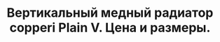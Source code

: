---
title: Вертикальный медный радиатор copperi Plain V. Цена и размеры.
description: Купить вертикальный медный радиатор отопления copperi Plain V в Москве. Цена и размеры.
layout: product
permalink: /catalog/:name

header-color: "#fce3e3"

model-title: "Plain V"
model-desc: "Лаконичная форма и огромное количество цветовых сочетаний. Переднюю панель радиатора можно окрасить в один цвет с корпусом или выбрать контрастный цвет."

weight: 50
product: 1
vertical: 1

features:
- "Материал: окрашенная сталь"
- "Цвет: любой по RAL"
- "Матовая или глянцевая окраска"
- "Подключение: боковое или нижнее"

related:
- plain-h
- frame-v
- anisotropia-v
---